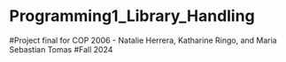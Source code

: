 # Programming1_Library_Handling
#Project final for COP 2006 - Natalie Herrera, Katharine Ringo, and Maria Sebastian Tomas 
#Fall 2024
